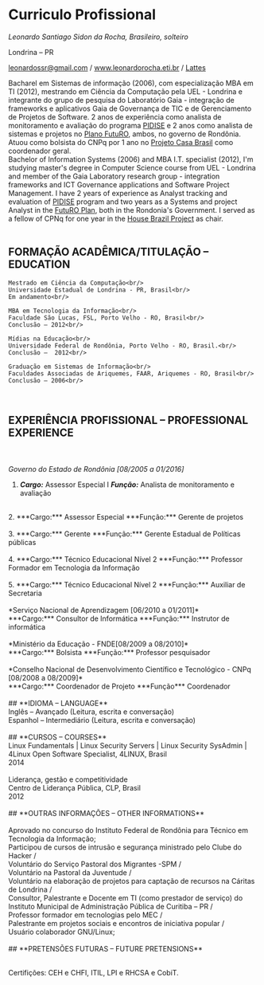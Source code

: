 # Curriculo Profissional

*Leonardo Santiago Sidon da Rocha, Brasileiro, solteiro*

Londrina – PR

leonardossr@gmail.com / www.leonardorocha.eti.br / [Lattes](http://lattes.cnpq.br/6834708558345857)


Bacharel em Sistemas de informação (2006), com especialização MBA em TI (2012), mestrando em Ciência da Computação pela UEL - Londrina e integrante do grupo de pesquisa do Laboratório Gaia - integração de frameworks e aplicativos Gaia de Governança de TIC e de Gerenciamento de Projetos de Software. 2 anos de experiência como analista de monitoramento e avaliação do programa [PIDISE](http://www.bndes.gov.br/SiteBNDES/bndes/bndes_pt/Institucional/Sala_de_Imprensa/Noticias/2012/todas/20120927_rondonia.html) e 2 anos como analista de sistemas e projetos no [Plano FutuRO](http://www.rondonia.ro.gov.br/seas/institucional/plano-futuro/sobre-o-plano-futuro/), ambos, no governo de Rondônia. Atuou como bolsista do CNPq por 1 ano no [Projeto Casa Brasil](https://pt.wikipedia.org/wiki/Projeto_Casa_Brasil) como coordenador geral.
<br/>
Bachelor of Information Systems (2006) and MBA I.T. specialist (2012), I'm studying master's degree in Computer Science course from UEL - Londrina and member of the Gaia Laboratory research group - integration frameworks and ICT Governance applications and Software Project Management. I have 2 years of experience as Analyst tracking and evaluation of [PIDISE](http://www.bndes.gov.br/SiteBNDES/bndes/bndes_pt/Institucional/Sala_de_Imprensa/Noticias/2012/todas/20120927_rondonia.html) program and two years as a Systems and project Analyst in the [FutuRO Plan](http://www.rondonia.ro.gov.br/seas/institucional/plano-futuro/sobre-o-plano-futuro/), both in the Rondonia's Government. I served as a fellow of CPNq for  one year in the [House Brazil Project](https://pt.wikipedia.org/wiki/Projeto_Casa_Brasil) as chair.
<br/><br/>
## **FORMAÇÃO ACADÊMICA/TITULAÇÃO – EDUCATION**

```
Mestrado em Ciência da Computação<br/>
Universidade Estadual de Londrina - PR, Brasil<br/>
Em andamento<br/>
```

```
MBA em Tecnologia da Informação<br/>
Faculdade São Lucas, FSL, Porto Velho - RO, Brasil<br/>
Conclusão – 2012<br/>
```

```
Mídias na Educação<br/>
Universidade Federal de Rondônia, Porto Velho - RO, Brasil.<br/>
Conclusão –  2012<br/>
```

```
Graduação em Sistemas de Informação<br/>
Faculdades Associadas de Ariquemes, FAAR, Ariquemes - RO, Brasil<br/>
Conclusão – 2006<br/>
```
<br/>

## **EXPERIÊNCIA PROFISSIONAL – PROFESSIONAL EXPERIENCE**
<br/><br/>
*Governo do Estado de Rondônia [08/2005 a 01/2016]*<br/>
1. ***Cargo:*** Assessor Especial I 		         ***Função:***  Analista de monitoramento e avaliação<br/>
<br/>
2. ***Cargo:*** Assessor Especial 		           ***Função:***  Gerente de projetos<br/>
<br/>
3. ***Cargo:*** Gerente 		                     ***Função:***  Gerente Estadual de Políticas públicas<br/>
<br/>
4. ***Cargo:*** Técnico Educacional Nível 2 		 ***Função:***  Professor Formador em Tecnologia da Informação<br/>
<br/>
5. ***Cargo:*** Técnico Educacional Nível 2 		 ***Função:***  Auxiliar de Secretaria<br/>
<br/>
*Serviço Nacional de Aprendizagem [06/2010 a 01/2011]*<br/>
***Cargo:*** Consultor de Informática	       ***Função:*** Instrutor de informática<br/>
<br/>
*Ministério da Educação - FNDE[08/2009 a 08/2010]*<br/>
***Cargo:*** Bolsista	 		                   ***Função:***  Professor pesquisador<br/>
<br/>
*Conselho Nacional de Desenvolvimento Científico e Tecnológico - CNPq [08/2008 a 08/2009]*<br/>
***Cargo:*** Coordenador de Projeto           ***Função*** Coordenador<br/>
<br/>
## **IDIOMA – LANGUAGE**
<br/>
Inglês – Avançado (Leitura, escrita e conversação)
<br/>
Espanhol – Intermediário (Leitura, escrita e conversação)
<br/><br/>
## **CURSOS  – COURSES**
<br/>
Linux Fundamentals | Linux Security Servers | Linux Security SysAdmin | 4Linux Open Software Specialist, 4LINUX, Brasil<br/>
2014<br/>
<br/>
Liderança, gestão e competitividade<br/>
Centro de Liderança Pública, CLP, Brasil<br/>
2012<br/>
<br/>
## **OUTRAS INFORMAÇÕES – OTHER INFORMATIONS**<br/>
<br/>
Aprovado no concurso do Instituto Federal de Rondônia para Técnico em Tecnologia da Informação;<br/>
Participou de cursos de intrusão e segurança ministrado pelo Clube do Hacker /<br/>
Voluntário do Serviço Pastoral dos Migrantes -SPM /<br/>
Voluntário na Pastoral da Juventude /<br/>
Voluntário na elaboração de projetos para captação de recursos na Cáritas de Londrina /<br/>
Consultor, Palestrante e Docente em TI (como prestador de serviço) do Instituto Municipal de Administração Pública de Curitiba – PR /<br/>
Professor formador em tecnologias pelo MEC /<br/>
Palestrante em projetos sociais e encontros de iniciativa popular /<br/>
Usuário colaborador GNU/Linux;<br/>
<br/>
## **PRETENSÕES FUTURAS – FUTURE PRETENSIONS**<br/><br/>

Certifições: CEH e CHFI, ITIL, LPI e RHCSA e CobiT.
